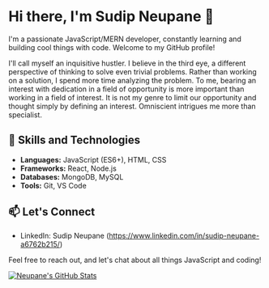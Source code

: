# Hi there, I'm Sudip Neupane 👋

I'm a passionate JavaScript/MERN developer, constantly learning and building cool things with code. Welcome to my GitHub profile!

I'll call myself an inquisitive hustler. I believe in the third eye, a different perspective of thinking to solve even trivial problems. 
Rather than working on a solution, I spend more time analyzing the problem. 
To me, bearing an interest with dedication in a field of opportunity is more important than working in a field of interest. 
It is not my genre to limit our opportunity and thought simply by defining an interest. Omniscient intrigues me more than specialist.

## 🚀 Skills and Technologies

- **Languages:** JavaScript (ES6+), HTML, CSS
- **Frameworks:** React, Node.js
- **Databases:** MongoDB, MySQL
- **Tools:** Git, VS Code

## 📫 Let's Connect

- LinkedIn: Sudip Neupane (https://www.linkedin.com/in/sudip-neupane-a6762b215/)

Feel free to reach out, and let's chat about all things JavaScript and coding!

[![Neupane's GitHub Stats](https://github-readme-stats.vercel.app/api?username=neup-sudip&hide=issues&count_private=true&show_icons=true&theme=calm)](https://github.com/neup-sudip)

